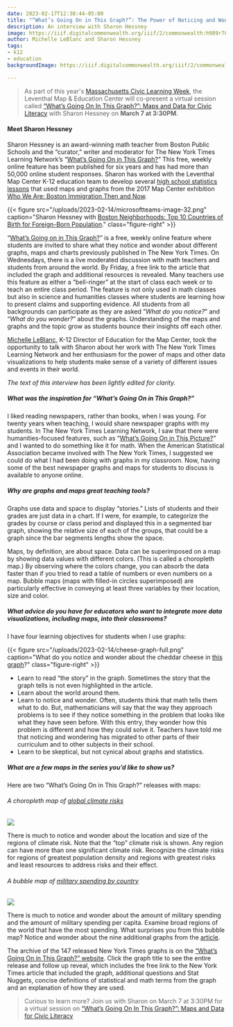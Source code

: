 ```yaml
---
date: 2023-02-17T12:30:44-05:00
title: "“What’s Going On in This Graph?”: The Power of Noticing and Wondering"
description: An interview with Sharon Hessney
image: https://iiif.digitalcommonwealth.org/iiif/2/commonwealth:h989r708n/60,1180,4975,3420/2000,/0/default.jpg
author: Michelle LeBlanc and Sharon Hessney
tags:
- k12
- education
backgroundImage: https://iiif.digitalcommonwealth.org/iiif/2/commonwealth:h989r708n/60,1180,4975,3420/2000,/0/default.jpg

---
```

> As part of this year's [Massachusetts Civic Learning Week](https://www.macivicsforall.org/events-mclc), the Leventhal Map & Education Center will co-present a virtual session called [“What’s Going On In This Graph?”: Maps and Data for Civic Literacy](https://www.eventbrite.com/e/whats-going-on-in-this-graph-map-data-literacy-for-civic-engagement-tickets-541759556417) with Sharon Hessney on **March 7 at 3:30PM**.

#### Meet Sharon Hessney

Sharon Hessney is an award-winning math teacher from Boston Public Schools and the “curator,” writer and moderator for The New York Times Learning Network’s “[What’s Going On in This Graph?](https://www.nytimes.com/column/whats-going-on-in-this-graph)” This free, weekly online feature has been published for six years and has had more than 50,000 online student responses. Sharon has worked with the Leventhal Map Center K-12 education team to develop several [high school statistics lessons](https://collections.leventhalmap.org/map-sets/297) that used maps and graphs from the 2017 Map Center exhibition [Who We Are: Boston Immigration Then and Now](https://collections.leventhalmap.org/exhibits/19).

{{< figure src="/uploads/2023-02-14/microsoftteams-image-32.png" caption="Sharon Hessney with [Boston Neighborhoods: Top 10 Countries of Birth for Foreign-Born Population](https://collections.leventhalmap.org/search/commonwealth:h989r707c)." class="figure-right" >}}

“[What’s Going on in This Graph?](https://www.nytimes.com/column/whats-going-on-in-this-graph)” is a free, weekly online feature where students are invited to share what they notice and wonder about different graphs, maps and charts previously published in The New York Times. On Wednesdays, there is a live moderated discussion with math teachers and students from around the world. By Friday, a free link to the article that included the graph and additional resources is revealed. Many teachers use this feature as either a “bell-ringer” at the start of class each week or to teach an entire class period. The feature is not only used in math classes but also in science and humanities classes where students are learning how to present claims and supporting evidence. All students from all backgrounds can participate as they are asked “_What do you notice?_” and “_What do you wonder?_” about the graphs. Understanding of the maps and graphs and the topic grow as students bounce their insights off each other.

[Michelle LeBlanc](https://www.leventhalmap.org/about/people/michelle-leblanc/), K-12 Director of Education for the Map Center, took the opportunity to talk with Sharon about her work with The New York Times Learning Network and her enthusiasm for the power of maps and other data visualizations to help students make sense of a variety of different issues and events in their world.

_The text of this interview has been lightly edited for clarity._

##### What was the inspiration for “What’s Going On in This Graph?”

I liked reading newspapers, rather than books, when I was young. For twenty years when teaching, I would share newspaper graphs with my students. In The New York Times Learning Network, I saw that there were humanities-focused features, such as “[What’s Going On in This Picture?](https://www.nytimes.com/column/learning-whats-going-on-in-this-picture)” and I wanted to do something like it for math. When the American Statistical Association became involved with The New York Times, I suggested we could do what I had been doing with graphs in my classroom. Now, having some of the best newspaper graphs and maps for students to discuss is available to anyone online.

##### Why are graphs and maps great teaching tools?

Graphs use data and space to display “stories.” Lists of students and their grades are just data in a chart. If I were, for example, to categorize the grades by course or class period and displayed this in a segmented bar graph, showing the relative size of each of the groups, that could be a graph since the bar segments lengths show the space.

Maps, by definition, are about space. Data can be superimposed on a map by showing data values with different colors. (This is called a choropleth map.) By observing where the colors change, you can absorb the data faster than if you tried to read a table of numbers or even numbers on a map. Bubble maps (maps with filled-in circles superimposed) are particularly effective in conveying at least three variables by their location, size and color.

##### What advice do you have for educators who want to integrate more data visualizations, including maps, into their classrooms?

I have four learning objectives for students when I use graphs:

{{< figure src="/uploads/2023-02-14/cheese-graph-full.png" caption="What do you notice and wonder about the cheddar cheese in [this graph](https://www.nytimes.com/2017/10/09/learning/whats-going-on-in-this-graph-oct-10-2017.html?smid=url-share)?" class="figure-right" >}}

* Learn to read “the story” in the graph. Sometimes the story that the graph tells is not even highlighted in the article.
* Learn about the world around them.
* Learn to notice and wonder. Often, students think that math tells them what to do. But, mathematicians will say that the way they approach problems is to see if they notice something in the problem that looks like what they have seen before. With this entry, they wonder how this problem is different and how they could solve it. Teachers have told me that noticing and wondering has migrated to other parts of their curriculum and to other subjects in their school.
* Learn to be skeptical, but not cynical about graphs and statistics.

##### What are a few maps in the series you’d like to show us?

Here are two “What’s Going On in This Graph?” releases with maps:

###### A choropleth map of [_global climate risks_](https://www.nytimes.com/2021/03/25/learning/whats-going-on-in-this-graph-global-climate-risks.html)

![](/uploads/2023-02-14/global-climate-risks.png)

There is much to notice and wonder about the location and size of the regions of climate risk. Note that the “top” climate risk is shown. Any region can have more than one significant climate risk. Recognize the climate risks for regions of greatest population density and regions with greatest risks and least resources to address risks and their effect.

###### A bubble map of [_military spending by country_](https://www.nytimes.com/2019/02/07/learning/whats-going-on-in-this-graph-feb-13-2019.html)

![](/uploads/2023-02-14/military-spending.webp)

There is much to notice and wonder about the amount of military spending and the amount of military spending per capita. Examine broad regions of the world that have the most spending. What surprises you from this bubble map? Notice and wonder about the nine additional graphs from the [article](https://www.nytimes.com/interactive/2017/03/22/us/is-americas-military-big-enough.html).

The archive of the 147 released New York Times graphs is on the [“What’s Going On in This Graph?” website](https://www.nytimes.com/column/whats-going-on-in-this-graph). Click the graph title to see the entire release and follow up reveal, which includes the free link to the New York Times article that included the graph, additional questions and Stat Nuggets, concise definitions of statistical and math terms from the graph and an explanation of how they are used.

> Curious to learn more? Join us with Sharon on March 7 at 3:30PM for a virtual session on [“What’s Going On In This Graph?”: Maps and Data for Civic Literacy](https://www.eventbrite.com/e/whats-going-on-in-this-graph-map-data-literacy-for-civic-engagement-tickets-541759556417)